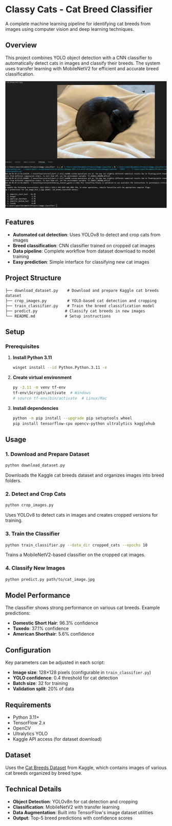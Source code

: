 # Classy Cats - Cat Breed Classifier

A complete machine learning pipeline for identifying cat breeds from images using computer vision and deep learning techniques.

## Overview

This project combines YOLO object detection with a CNN classifier to automatically detect cats in images and classify their breeds. The system uses transfer learning with MobileNetV2 for efficient and accurate breed classification.

![Prediction Example](domestic-short-hair-cat-test-3.jpg)

## Features

- **Automated cat detection**: Uses YOLOv8 to detect and crop cats from images
- **Breed classification**: CNN classifier trained on cropped cat images
- **Data pipeline**: Complete workflow from dataset download to model training
- **Easy prediction**: Simple interface for classifying new cat images

## Project Structure

```
├── download_dataset.py    # Download and prepare Kaggle cat breeds dataset
├── crop_images.py         # YOLO-based cat detection and cropping
├── train_classifier.py    # Train the breed classification model
├── predict.py            # Classify cat breeds in new images
└── README.md             # Setup instructions
```

## Setup

### Prerequisites

1. **Install Python 3.11**
   ```bash
   winget install --id Python.Python.3.11 -e
   ```

2. **Create virtual environment**
   ```bash
   py -3.11 -m venv tf-env
   tf-env\Scripts\activate  # Windows
   # source tf-env/bin/activate  # Linux/Mac
   ```

3. **Install dependencies**
   ```bash
   python -m pip install --upgrade pip setuptools wheel
   pip install tensorflow-cpu opencv-python ultralytics kagglehub
   ```

## Usage

### 1. Download and Prepare Dataset
```bash
python download_dataset.py
```
Downloads the Kaggle cat breeds dataset and organizes images into breed folders.

### 2. Detect and Crop Cats
```bash
python crop_images.py
```
Uses YOLOv8 to detect cats in images and creates cropped versions for training.

### 3. Train the Classifier
```bash
python train_classifier.py --data_dir cropped_cats --epochs 10
```
Trains a MobileNetV2-based classifier on the cropped cat images.

### 4. Classify New Images
```bash
python predict.py path/to/cat_image.jpg
```

## Model Performance

The classifier shows strong performance on various cat breeds. Example predictions:

- **Domestic Short Hair**: 96.3% confidence
- **Tuxedo**: 37.1% confidence  
- **American Shorthair**: 5.6% confidence

## Configuration

Key parameters can be adjusted in each script:

- **Image size**: 128×128 pixels (configurable in `train_classifier.py`)
- **YOLO confidence**: 0.4 threshold for cat detection
- **Batch size**: 32 for training
- **Validation split**: 20% of data

## Requirements

- Python 3.11+
- TensorFlow 2.x
- OpenCV
- Ultralytics YOLO
- Kaggle API access (for dataset download)

## Dataset

Uses the [Cat Breeds Dataset](https://www.kaggle.com/datasets/ma7555/cat-breeds-dataset) from Kaggle, which contains images of various cat breeds organized by breed type.

## Technical Details

- **Object Detection**: YOLOv8n for cat detection and cropping
- **Classification**: MobileNetV2 with transfer learning
- **Data Augmentation**: Built into TensorFlow's image dataset utilities
- **Output**: Top-5 breed predictions with confidence scores
